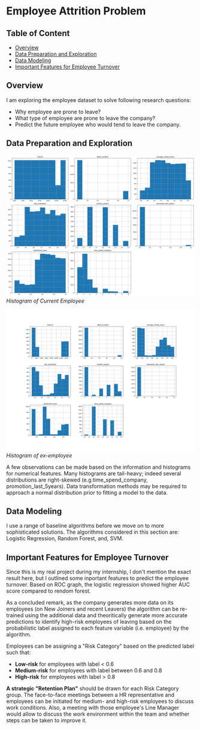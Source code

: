 # Employee Attrition Problem
## Table of Content
  * [Overview](#overview)
  * [Data Preparation and Exploration](#data-preparation-and-exploration)
  * [Data Modeling](#data-modeling)
  * [Important Features for Employee Turnover](#important-features-for-employee-turnover)

## Overview

I am exploring the employee dataset to solve following research questions: 
* Why employee are prone to leave?
* What type of employee are prone to leave the company?
* Predict the future employee who would tend to leave the company.

## Data Preparation and Exploration

![alt text](https://github.com/cghimire/Employee-Attrition-Problem/blob/master/df_existing-histogram.png " Current employee Histogram")
*Histogram of Current Employee*
  
![Alt Text](https://github.com/cghimire/Employee-Attrition-Problem/blob/master/df_nonexisting_histogram_plots.png " ex-employee Histogram")
*Histogram of ex-employee*
  
A few observations can be made based on the information and histograms for numerical features. Many histograms are tail-heavy; indeed several distributions are right-skewed (e.g.time_spend_company, promotion_last_5years). Data transformation methods may be required to approach a normal distribution prior to fitting a model to the data.
  
## Data Modeling

I use a range of baseline algorithms before we move on to more sophisticated solutions. The algorithms considered in this section are: Logistic Regression, Random Forest, and, SVM.

## Important Features for Employee Turnover
Since this is my real project during my internship, I don't mention the exact result here, but I outlined some inportant features to predict the employee turnover. 
Based on ROC graph, the logistic regression showed higher AUC score compared to rendom forest.

As a concluded remark, as the company generates more data on its employees (on New Joiners and recent Leavers) the algorithm can be re-trained using the additional data and theoritically generate more accurate predictions to identify high-risk employees of leaving based on the probabilistic label assigned to each feature variable (i.e. employee) by the algorithm.

Employees can be assigning a "Risk Category" based on the predicted label such that:

* **Low-risk** for employees with label < 0.6
* **Medium-risk** for employees with label between 0.6 and 0.8
* **High-risk** for employees with label > 0.8

**A strategic "Retention Plan"** should be drawn for each Risk Category group. The face-to-face meetings between a HR representative and employees can be initiated for medium- and high-risk employees to discuss work conditions. Also, a meeting with those employee's Line Manager would allow to discuss the work environment within the team and whether steps can be taken to improve it.
